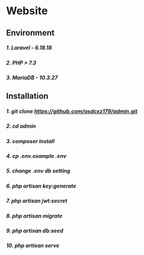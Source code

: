 # Website

## Environment
##### 1. Laravel - 6.18.18
##### 2. PHP > 7.3
##### 3. MariaDB - 10.3.27

## Installation
##### 1. git clone https://github.com/asdcxz179/admin.git
##### 2. cd admin
##### 3. composer install
##### 4. cp .env.example .env
##### 5. change .env db setting
##### 6. php artisan key:generate
##### 7. php artisan jwt:secret
##### 8. php artisan migrate
##### 9. php artisan db:seed
##### 10. php artisan serve
